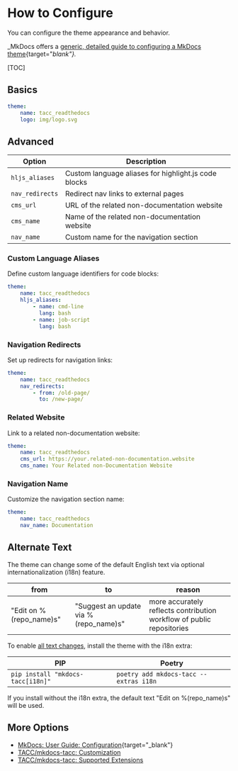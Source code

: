 # How to Configure

You can configure the theme appearance and behavior.

_MkDocs offers a [generic, detailed guide to configuring a MkDocs theme](https://www.mkdocs.org/user-guide/configuration/){target="_blank"}._

[TOC]

## Basics

```yaml
theme:
    name: tacc_readthedocs
    logo: img/logo.svg
```

## Advanced

| Option | Description |
|--------|-------------|
| `hljs_aliases` | Custom language aliases for highlight.js code blocks |
| `nav_redirects` | Redirect nav links to external pages |
| `cms_url` | URL of the related non-documentation website |
| `cms_name` | Name of the related non-documentation website |
| `nav_name` | Custom name for the navigation section |

### Custom Language Aliases

Define custom language identifiers for code blocks:

```yaml
theme:
    name: tacc_readthedocs
    hljs_aliases:
        - name: cmd-line
          lang: bash
        - name: job-script
          lang: bash
```

### Navigation Redirects

Set up redirects for navigation links:

```yaml
theme:
    name: tacc_readthedocs
    nav_redirects:
        - from: /old-page/
          to: /new-page/
```

### Related Website

Link to a related non-documentation website:

```yaml
theme:
    name: tacc_readthedocs
    cms_url: https://your.related-non-documentation.website
    cms_name: Your Related non-Documentation Website
```

### Navigation Name

Customize the navigation section name:

```yaml
theme:
    name: tacc_readthedocs
    nav_name: Documentation
```

## Alternate Text

The theme can change some of the default English text via optional internationalization (i18n) feature.

| from | to | reason |
| - | - | - |
| "Edit on %(repo_name)s" | "Suggest an update via %(repo_name)s" | more accurately reflects contribution workflow of public repositories |

To enable [all text changes](https://github.com/TACC/mkdocs-tacc/main/tacc_readthedocs/locales/en/LC_MESSAGES/messages.po), install the theme with the i18n extra:

| PIP | Poetry |
| - | - |
| `pip install "mkdocs-tacc[i18n]"` | `poetry add mkdocs-tacc --extras i18n` |

If you install without the i18n extra, the default text "Edit on %(repo_name)s" will be used.

## More Options

- [MkDocs: User Guide: Configuration](https://www.mkdocs.org/user-guide/configuration/){target="_blank"}
- [TACC/mkdocs-tacc: Customization](customize.md)
- [TACC/mkdocs-tacc: Supported Extensions](extensions.md)
